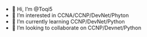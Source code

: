 - 👋 Hi, I’m @Toqi5
- 👀 I’m interested in CCNA/CCNP/DevNet/Phyton
- 🌱 I’m currently learning CCNP/DevNet/Python
- 💞️ I’m looking to collaborate on CCNP/Devnet/Python

<!---
Toqi5/Toqi5 is a ✨ special ✨ repository because its `README.md` (this file) appears on your GitHub profile.
You can click the Preview link to take a look at your changes.
--->

